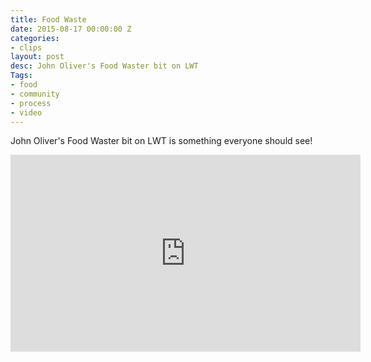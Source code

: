 ```yaml
---
title: Food Waste
date: 2015-08-17 00:00:00 Z
categories:
- clips
layout: post
desc: John Oliver's Food Waster bit on LWT
Tags:
- food
- community
- process
- video
---
```


John Oliver's Food Waster bit on LWT is something everyone should see!

<iframe width="560" height="315" src="https://www.youtube.com/embed/i8xwLWb0lLY" frameborder="0" allowfullscreen></iframe>